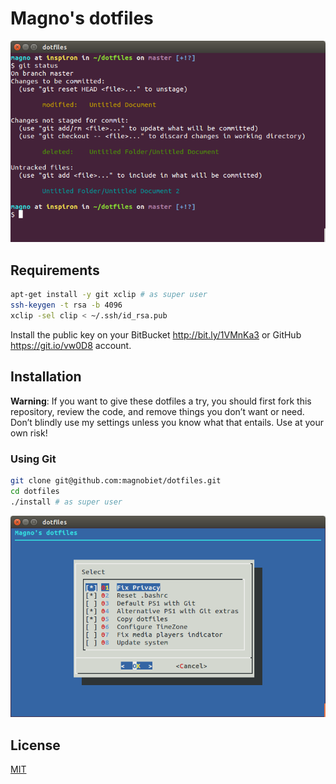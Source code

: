 # Magno's dotfiles

![Screenshot preview](preview.png)

## Requirements

```bash
apt-get install -y git xclip # as super user
ssh-keygen -t rsa -b 4096
xclip -sel clip < ~/.ssh/id_rsa.pub
```

Install the public key on your BitBucket <http://bit.ly/1VMnKa3> or GitHub <https://git.io/vw0D8> account.

## Installation

**Warning**: If you want to give these dotfiles a try, you should first fork this repository, review the code, and remove things you don’t want or need. Don’t blindly use my settings unless you know what that entails. Use at your own risk!

### Using Git

```bash
git clone git@github.com:magnobiet/dotfiles.git
cd dotfiles
./install # as super user
```

![Screenshot](screenshot.png)

## License

[MIT](https://magno.mit-license.org/)
